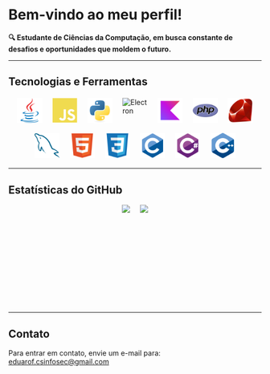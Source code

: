 # Bem-vindo ao meu perfil!

**🔍 Estudante de Ciências da Computação, em busca constante de desafios e oportunidades que moldem o futuro.**

---

## Tecnologias e Ferramentas

<div style="display: flex; justify-content: center; flex-wrap: wrap; gap: 20px; margin: 20px 0;">
  <img alt="Java" height="50" width="50" src="https://raw.githubusercontent.com/devicons/devicon/master/icons/java/java-original.svg">
  <img alt="JavaScript" height="50" width="50" src="https://raw.githubusercontent.com/devicons/devicon/master/icons/javascript/javascript-plain.svg">
  <img alt="Python" height="50" width="50" src="https://raw.githubusercontent.com/devicons/devicon/master/icons/python/python-original.svg">
  <img alt="Electron" height="50" width="50" src="https://cdn.jsdelivr.net/gh/devicons/devicon/icons/electron/electron-original.svg">
  <img alt="Kotlin" height="50" width="50" src="https://raw.githubusercontent.com/devicons/devicon/master/icons/kotlin/kotlin-original.svg">
  <img alt="PHP" height="50" width="50" src="https://raw.githubusercontent.com/devicons/devicon/master/icons/php/php-original.svg">
  <img alt="Ruby" height="50" width="50" src="https://raw.githubusercontent.com/devicons/devicon/master/icons/ruby/ruby-original.svg">
  <img alt="SQL" height="50" width="50" src="https://raw.githubusercontent.com/devicons/devicon/master/icons/mysql/mysql-original.svg">
  <img alt="HTML" height="50" width="50" src="https://raw.githubusercontent.com/devicons/devicon/master/icons/html5/html5-original.svg">
  <img alt="CSS" height="50" width="50" src="https://raw.githubusercontent.com/devicons/devicon/master/icons/css3/css3-original.svg">
  <img alt="C" height="50" width="50" src="https://raw.githubusercontent.com/devicons/devicon/master/icons/c/c-original.svg">
  <img alt="CSharp" height="50" width="50" src="https://raw.githubusercontent.com/devicons/devicon/master/icons/csharp/csharp-original.svg">
  <img alt="CPlusPlus" height="50" width="50" src="https://raw.githubusercontent.com/devicons/devicon/master/icons/cplusplus/cplusplus-original.svg">
</div>

---

## Estatísticas do GitHub

<div align="center" style="display: flex; justify-content: center; flex-wrap: wrap; gap: 20px;">
  <img height="200" src="https://github-readme-stats.vercel.app/api?username=eng-dusan&show_icons=true&theme=dracula&include_all_commits=true&count_private=true"/>
  <img height="200" src="https://github-readme-stats.vercel.app/api/top-langs/?username=eng-dusan&layout=compact&langs_count=7&theme=dracula"/>
</div>

---

## Contato

Para entrar em contato, envie um e-mail para: [eduarof.csinfosec@gmail.com](mailto:eduarof.csinfosec@gmail.com)
